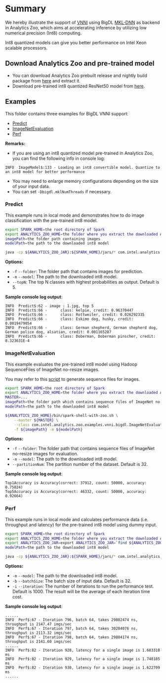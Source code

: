 # Summary
We hereby illustrate the support of [VNNI](https://en.wikichip.org/wiki/x86/avx512vnni) using BigDL [MKL-DNN](https://github.com/intel/mkl-dnn) as backend in Analytics Zoo, which aims at accelerating inference by utilizing low numerical precision (Int8) computing. 

Int8 quantized models can give you better performance on Intel Xeon scalable processors.

## Download Analytics Zoo and pre-trained model
- You can download Analytics Zoo prebuilt release and nightly build package from [here](https://analytics-zoo.github.io/master/#release-download/) and extract it.
- Download pre-trained int8 quantized ResNet50 model from [here](https://s3-ap-southeast-1.amazonaws.com/analytics-zoo-models/imageclassification/imagenet/analytics-zoo_resnet-50-int8_imagenet_0.5.0.model).

## Examples
This folder contains three examples for BigDL VNNI support:
- [Predict](#predict)
- [ImageNetEvaluation](#imagenetevaluation)
- [Perf](#perf)

__Remarks:__
- If you are using an int8 quantized model pre-trained in Analytics Zoo, you can find the following info in console log:
```
INFO  ImageModel$:133 - Loading an int8 convertible model. Quantize to an int8 model for better performance
```
- You may need to enlarge memory configurations depending on the size of your input data.
- You can set `-Dbigdl.mklNumThreads` if necessary.

### Predict
This example runs in local mode and demonstrates how to do image classification with the pre-trained int8 model.

```bash
export SPARK_HOME=the root directory of Spark
export ANALYTICS_ZOO_HOME=the folder where you extract the downloaded Analytics Zoo zip package
imagePath=the folder path containing images
modelPath=the path to the downloaded int8 model

java -cp ${ANALYTICS_ZOO_JAR}:${SPARK_HOME}/jars/* com.intel.analytics.zoo.examples.vnni.bigdl.Predict -f ${imagePath} -m ${modelPath}
```

__Options:__
- `-f` `--folder`: The folder path that contains images for prediction.
- `-m` `--model`: The path to the downloaded int8 model.
- `--topN`: The top N classes with highest probabilities as output. Default is 5.

__Sample console log output__:
```
INFO  Predict$:62 - image : 1.jpg, top 5
INFO  Predict$:66 - 	 class: kelpie, credit: 0.96370447
INFO  Predict$:66 - 	 class: Rottweiler, credit: 0.026292335
INFO  Predict$:66 - 	 class: Eskimo dog, husky, credit: 0.0019479054
INFO  Predict$:66 - 	 class: German shepherd, German shepherd dog, German police dog, alsatian, credit: 0.001165287
INFO  Predict$:66 - 	 class: Doberman, Doberman pinscher, credit: 8.323631E-4
```

### ImageNetEvaluation
This example evaluates the pre-trained int8 model using Hadoop SequenceFiles of ImageNet no-resize images.

You may refer to this [script](https://github.com/intel-analytics/BigDL/blob/master/spark/dl/src/main/scala/com/intel/analytics/bigdl/models/utils/ImageNetSeqFileGenerator.scala) to generate sequence files for images.

```bash
export SPARK_HOME=the root directory of Spark
export ANALYTICS_ZOO_HOME=the folder where you extract the downloaded Analytics Zoo zip package
MASTER=...
imagePath=the folder path which contains sequence files of ImageNet no-resize images.
modelPath=the path to the downloaded int8 model

${ANALYTICS_ZOO_HOME}/bin/spark-shell-with-zoo.sh \
    --master ${MASTER} \
    --class com.intel.analytics.zoo.examples.vnni.bigdl.ImageNetEvaluation \
    -f ${imagePath} -m ${modelPath}
```

__Options:__
- `-f` `--folder`: The folder path that contains sequence files of ImageNet no-resize images for evaluation.
- `-m` `--model`: The path to the downloaded int8 model.
- `--partitionNum`: The partition number of the dataset. Default is 32.

__Sample console log output__:
```
Top1Accuracy is Accuracy(correct: 37912, count: 50000, accuracy: 0.75824)
Top5Accuracy is Accuracy(correct: 46332, count: 50000, accuracy: 0.92664)
```


### Perf
This example runs in local mode and calculates performance data (i.e. throughput and latency) for the pre-trained int8 model using dummy input.

```bash
export SPARK_HOME=the root directory of Spark
export ANALYTICS_ZOO_HOME=the folder where you extract the downloaded Analytics Zoo zip package
export ANALYTICS_ZOO_JAR=export ANALYTICS_ZOO_JAR=`find ${ANALYTICS_ZOO_HOME}/lib -type f -name "analytics-zoo*jar-with-dependencies.jar"`
modelPath=the path to the downloaded int8 model

java -cp ${ANALYTICS_ZOO_JAR}:${SPARK_HOME}/jars/* com.intel.analytics.zoo.examples.vnni.bigdl.Perf -m ${modelPath} -b 64
```

__Options:__
- `-m` `--model`: The path to the downloaded int8 model.
- `-b` `--batchSize`: The batch size of input data. Default is 32.
- `-i` `--iteration`: The number of iterations to run the performance test. Default is 1000. The result will be the average of each iteration time cost.

__Sample console log output__:
```
......
INFO  Perf$:67 - Iteration 796, batch 64, takes 29802474 ns, throughput is 2147.47 imgs/sec
INFO  Perf$:67 - Iteration 797, batch 64, takes 30284076 ns, throughput is 2113.32 imgs/sec
INFO  Perf$:67 - Iteration 798, batch 64, takes 29884174 ns, throughput is 2141.60 imgs/sec
......
INFO  Perf$:82 - Iteration 928, latency for a single image is 1.683318 ms
INFO  Perf$:82 - Iteration 929, latency for a single image is 1.748185 ms
INFO  Perf$:82 - Iteration 930, latency for a single image is 1.622709 ms
......
```
